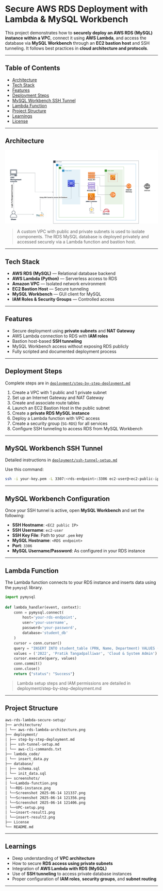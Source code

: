 # Secure AWS RDS Deployment with Lambda & MySQL Workbench

This project demonstrates how to **securely deploy an AWS RDS (MySQL) instance within a VPC**, connect it using **AWS Lambda**, and access the database via **MySQL Workbench** through an **EC2 bastion host** and SSH tunneling. It follows best practices in **cloud architecture and protocols**.

---

## Table of Contents
- [Architecture](#architecture)
- [Tech Stack](#tech-stack)
- [Features](#features)
- [Deployment Steps](#deployment-steps)
- [MySQL Workbench SSH Tunnel](#mysql-workbench-ssh-tunnel)
- [Lambda Function](#lambda-function)
- [Project Structure](#project-structure)
- [Learnings](#learnings)
- [License](#license)

---

## Architecture

![AWS Architecture Diagram](architecture/Architecture.png)

> A custom VPC with public and private subnets is used to isolate components. The RDS MySQL database is deployed privately and accessed securely via a Lambda function and bastion host.

---

## Tech Stack

- **AWS RDS (MySQL)** — Relational database backend
- **AWS Lambda (Python)** — Serverless access to RDS
- **Amazon VPC** — Isolated network environment
- **EC2 Bastion Host** — Secure tunneling
- **MySQL Workbench** — GUI client for MySQL
- **IAM Roles & Security Groups** — Controlled access

---

## Features

- Secure deployment using **private subnets** and **NAT Gateway**
- AWS Lambda connection to RDS with **IAM roles**
- Bastion host-based **SSH tunneling**
- MySQL Workbench access without exposing RDS publicly
- Fully scripted and documented deployment process

---

## Deployment Steps

Complete steps are in [`deployment/step-by-step-deployment.md`](deployment/step-by-step-deployment.md)

1. Create a VPC with 1 public and 1 private subnet
2. Set up an Internet Gateway and NAT Gateway
3. Create and associate route tables
4. Launch an EC2 Bastion Host in the public subnet
5. Create a **private RDS MySQL instance**
6. Deploy a Lambda function with VPC access
7. Create a security group (`SG-RDS`) for all services
8. Configure SSH tunneling to access RDS from MySQL Workbench

---

## MySQL Workbench SSH Tunnel

Detailed instructions in [`deployment/ssh-tunnel-setup.md`](deployment/ssh-tunnel-setup.md)

Use this command:

```bash
ssh -i your-key.pem -L 3307:<rds-endpoint>:3306 ec2-user@<ec2-public-ip>
```
---

## MySQL Workbench Configuration

Once your SSH tunnel is active, open **MySQL Workbench** and set the following:

- **SSH Hostname**: `<EC2 public IP>`
- **SSH Username**: `ec2-user`
- **SSH Key File**: Path to your `.pem` key
- **MySQL Hostname**: `<RDS endpoint>`
- **Port**: `3306`
- **MySQL Username/Password**: As configured in your RDS instance

---

## Lambda Function

The Lambda function connects to your RDS instance and inserts data using the `pymysql` library.

```python
import pymysql

def lambda_handler(event, context):
    conn = pymysql.connect(
        host='your-rds-endpoint',
        user='your-username',
        password='your-password',
        database='student_db'
    )
    cursor = conn.cursor()
    query = "INSERT INTO student_table (PRN, Name, Department) VALUES (%s, %s, %s)"
    values = ('2022', 'Pratik Tangadpalliwar', 'Cloud & System Admin')
    cursor.execute(query, values)
    conn.commit()
    conn.close()
    return {"status": "Success"}
```
> Lambda setup steps and IAM permissions are detailed in deployment/step-by-step-deployment.md
---

## Project Structure
```
aws-rds-lambda-secure-setup/
├── architecture/
│ └── aws-rds-lambda-architecture.png
├── deployment/
│ ├── step-by-step-deployment.md
│ ├── ssh-tunnel-setup.md
│ └── aws-cli-commands.txt
├── lambda_code/
│ └── insert_data.py
├── database/
│ ├── schema.sql
│ └── init_data.sql
├── screenshots/
│ └──Lambda-function.png
│ └──RDS-instance.png
│ └──Screenshot 2025-06-14 121337.png
│ └──Screenshot 2025-06-14 121356.png
│ └──Screenshot 2025-06-14 121406.png
│ └──VPC-setup.png
│ └──insert-result1.png
│ └──insert-result2.png
├── License
└── README.md

```
---

## Learnings

- Deep understanding of **VPC architecture**
- How to secure **RDS access using private subnets**
- Integration of **AWS Lambda with RDS (MySQL)**
- Use of **SSH tunneling** to access private database instances
- Proper configuration of **IAM roles**, **security groups**, and **subnet routing**
---
